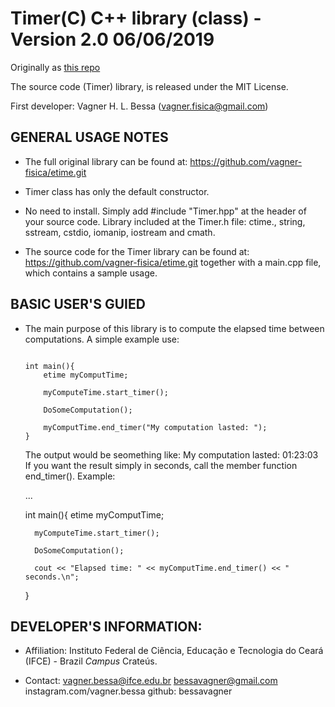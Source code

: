 # Timer(C) C++ library (class) - Version 2.0 06/06/2019

Originally as [this repo](https://github.com/vagner-fisica/etime.git)

The source code (Timer) library, is released under
the MIT License.

First developer: Vagner H. L. Bessa (vagner.fisica@gmail.com)

## GENERAL USAGE NOTES

- The full original library can be found at:
  https://github.com/vagner-fisica/etime.git
 
- Timer class has only the default constructor.

- No need to install. Simply add #include "Timer.hpp" at the header of
  your source code. Library included at the Timer.h file: ctime., string, sstream, cstdio, iomanip, iostream and cmath.
 
- The source code for the Timer library can be found at:
	https://github.com/vagner-fisica/etime.git
  together with a main.cpp file, which contains a sample usage.


## BASIC USER'S GUIED

- The main purpose of this library is to compute the elapsed time between computations. A simple example use:

	```
	
	int main(){
		etime myComputTime;
		
		myComputeTime.start_timer();
		
		DoSomeComputation();
		
		myComputTime.end_timer("My computation lasted: ");
	}
	```
	
  The output would be seomething like:
  	My computation lasted: 01:23:03
  If you want the result simply in seconds, call the member function end_timer(). Example:
 
	...
	
	int main(){
		etime myComputTime;
		
		myComputeTime.start_timer();
		
		DoSomeComputation();
		
		cout << "Elapsed time: " << myComputTime.end_timer() << " seconds.\n";
	}  

## DEVELOPER'S INFORMATION:

- Affiliation: Instituto Federal de Ciência, Educação e Tecnologia do Ceará (IFCE) - Brazil
			   *Campus* Crateús.

- Contact:	   vagner.bessa@ifce.edu.br
               bessavagner@gmail.com
			   instagram.com/vagner.bessa
			   github: bessavagner

